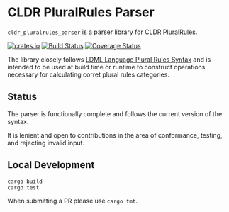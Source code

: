 # CLDR PluralRules Parser

`cldr_pluralrules_parser` is a parser library for [CLDR][] [PluralRules][].

[![crates.io](http://meritbadge.herokuapp.com/cldr_pluralrules_parser)](https://crates.io/crates/cldr_pluralrules_parser)
[![Build Status](https://travis-ci.org/unclenachoduh/pluralrules.svg?branch=master)](https://travis-ci.org/unclenachoduh/pluralrules)
[![Coverage Status](https://coveralls.io/repos/github/unclenachoduh/pluralrules/badge.svg?branch=master)](https://coveralls.io/github/unclenachoduh/pluralrules?branch=master)

The library closely follows [LDML Language Plural Rules Syntax][] and is intended to be
used at build time or runtime to construct operations necessary for calculating
corret plural rules categories.

Status
------

The parser is functionally complete and follows the current version of the syntax.

It is lenient and open to contributions in the area of conformance, testing, and
rejecting invalid input.

Local Development
-----------------

    cargo build
    cargo test

When submitting a PR please use  `cargo fmt`.

[CLDR]: http://cldr.unicode.org/
[PluralRules]: http://cldr.unicode.org/index/cldr-spec/plural-rules
[LDML Language Plural Rules Syntax]: http://unicode.org/reports/tr35/tr35-numbers.html#Language_Plural_Rules
